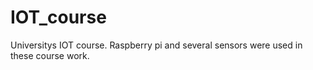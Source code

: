 # IOT_course
Universitys IOT course. Raspberry pi and several sensors were used in these course work.

